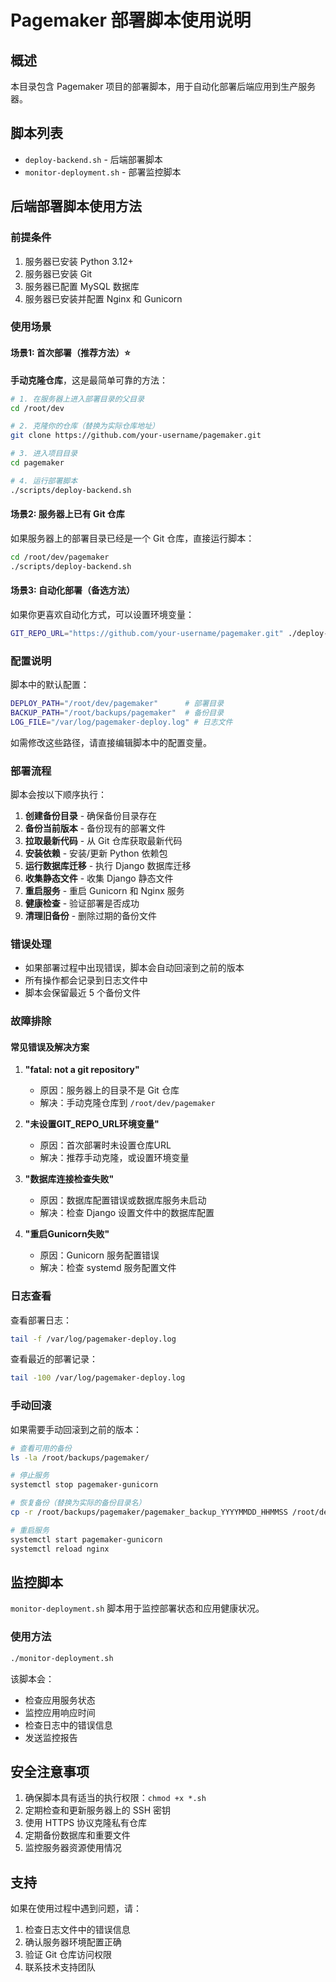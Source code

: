 # Pagemaker 部署脚本使用说明

## 概述

本目录包含 Pagemaker 项目的部署脚本，用于自动化部署后端应用到生产服务器。

## 脚本列表

- `deploy-backend.sh` - 后端部署脚本
- `monitor-deployment.sh` - 部署监控脚本

## 后端部署脚本使用方法

### 前提条件

1. 服务器已安装 Python 3.12+
2. 服务器已安装 Git
3. 服务器已配置 MySQL 数据库
4. 服务器已安装并配置 Nginx 和 Gunicorn

### 使用场景

#### 场景1: 首次部署（推荐方法）⭐

**手动克隆仓库**，这是最简单可靠的方法：

```bash
# 1. 在服务器上进入部署目录的父目录
cd /root/dev

# 2. 克隆你的仓库（替换为实际仓库地址）
git clone https://github.com/your-username/pagemaker.git

# 3. 进入项目目录
cd pagemaker

# 4. 运行部署脚本
./scripts/deploy-backend.sh
```

#### 场景2: 服务器上已有 Git 仓库

如果服务器上的部署目录已经是一个 Git 仓库，直接运行脚本：

```bash
cd /root/dev/pagemaker
./scripts/deploy-backend.sh
```

#### 场景3: 自动化部署（备选方法）

如果你更喜欢自动化方式，可以设置环境变量：

```bash
GIT_REPO_URL="https://github.com/your-username/pagemaker.git" ./deploy-backend.sh
```

### 配置说明

脚本中的默认配置：

```bash
DEPLOY_PATH="/root/dev/pagemaker"      # 部署目录
BACKUP_PATH="/root/backups/pagemaker"  # 备份目录
LOG_FILE="/var/log/pagemaker-deploy.log" # 日志文件
```

如需修改这些路径，请直接编辑脚本中的配置变量。

### 部署流程

脚本会按以下顺序执行：

1. **创建备份目录** - 确保备份目录存在
2. **备份当前版本** - 备份现有的部署文件
3. **拉取最新代码** - 从 Git 仓库获取最新代码
4. **安装依赖** - 安装/更新 Python 依赖包
5. **运行数据库迁移** - 执行 Django 数据库迁移
6. **收集静态文件** - 收集 Django 静态文件
7. **重启服务** - 重启 Gunicorn 和 Nginx 服务
8. **健康检查** - 验证部署是否成功
9. **清理旧备份** - 删除过期的备份文件

### 错误处理

- 如果部署过程中出现错误，脚本会自动回滚到之前的版本
- 所有操作都会记录到日志文件中
- 脚本会保留最近 5 个备份文件

### 故障排除

#### 常见错误及解决方案

1. **"fatal: not a git repository"**
   - 原因：服务器上的目录不是 Git 仓库
   - 解决：手动克隆仓库到 `/root/dev/pagemaker`

2. **"未设置GIT_REPO_URL环境变量"**
   - 原因：首次部署时未设置仓库URL
   - 解决：推荐手动克隆，或设置环境变量

3. **"数据库连接检查失败"**
   - 原因：数据库配置错误或数据库服务未启动
   - 解决：检查 Django 设置文件中的数据库配置

4. **"重启Gunicorn失败"**
   - 原因：Gunicorn 服务配置错误
   - 解决：检查 systemd 服务配置文件

### 日志查看

查看部署日志：

```bash
tail -f /var/log/pagemaker-deploy.log
```

查看最近的部署记录：

```bash
tail -100 /var/log/pagemaker-deploy.log
```

### 手动回滚

如果需要手动回滚到之前的版本：

```bash
# 查看可用的备份
ls -la /root/backups/pagemaker/

# 停止服务
systemctl stop pagemaker-gunicorn

# 恢复备份（替换为实际的备份目录名）
cp -r /root/backups/pagemaker/pagemaker_backup_YYYYMMDD_HHMMSS /root/dev/pagemaker

# 重启服务
systemctl start pagemaker-gunicorn
systemctl reload nginx
```

## 监控脚本

`monitor-deployment.sh` 脚本用于监控部署状态和应用健康状况。

### 使用方法

```bash
./monitor-deployment.sh
```

该脚本会：
- 检查应用服务状态
- 监控应用响应时间
- 检查日志中的错误信息
- 发送监控报告

## 安全注意事项

1. 确保脚本具有适当的执行权限：`chmod +x *.sh`
2. 定期检查和更新服务器上的 SSH 密钥
3. 使用 HTTPS 协议克隆私有仓库
4. 定期备份数据库和重要文件
5. 监控服务器资源使用情况

## 支持

如果在使用过程中遇到问题，请：

1. 检查日志文件中的错误信息
2. 确认服务器环境配置正确
3. 验证 Git 仓库访问权限
4. 联系技术支持团队 